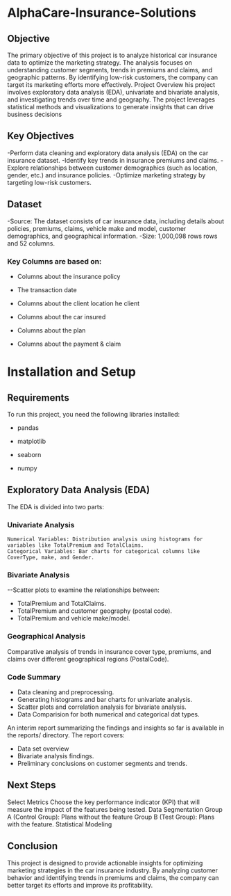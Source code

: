# AlphaCare-Insurance-Solutions

## Objective

The primary objective of this project is to analyze historical car insurance data to optimize the marketing strategy. The analysis focuses on understanding customer segments, trends in premiums and claims, and geographic patterns. By identifying low-risk customers, the company can target its marketing efforts more effectively.
Project Overview
his project involves exploratory data analysis (EDA), univariate and bivariate analysis, and investigating trends over time and geography. The project leverages statistical methods and visualizations to generate insights that can drive business decisions

## Key Objectives

     
-Perform data cleaning and exploratory data analysis (EDA) on the car insurance dataset.
-Identify key trends in insurance premiums and claims.
-Explore relationships between customer demographics (such as location, gender, etc.) and insurance policies.
-Optimize marketing strategy by targeting low-risk customers.

## Dataset

-Source: The dataset consists of car insurance data, including details about policies, premiums, claims, vehicle make and model, customer demographics, and geographical information.
-Size: 1,000,098 rows  rows and 52 columns.

### Key Columns are based on:

- Columns about the insurance policy

- The transaction date

- Columns about the client location he client

- Columns about the car insured

- Columns about the plan

- Columns about the payment & claim


# Installation and Setup

## Requirements

To run this project, you need the following libraries installed:

   - pandas
    
  - matplotlib
    
  - seaborn

 - numpy


## Exploratory Data Analysis (EDA)

The EDA is divided into two parts:
### Univariate Analysis

    Numerical Variables: Distribution analysis using histograms for variables like TotalPremium and TotalClaims.
    Categorical Variables: Bar charts for categorical columns like CoverType, make, and Gender.

### Bivariate Analysis

 --Scatter plots to examine the relationships between:
 - TotalPremium and TotalClaims.
- TotalPremium and customer geography (postal code).
 - TotalPremium and vehicle make/model.


### Geographical Analysis

Comparative analysis of trends in insurance cover type, premiums, and claims over different geographical regions (PostalCode).


### Code Summary

- Data cleaning and preprocessing.
- Generating histograms and bar charts for univariate analysis.
- Scatter plots and correlation analysis for bivariate analysis.
- Data Comparision for both numerical and categorical dat types.

An interim report summarizing the findings and insights so far is available in the reports/ directory. The report covers:

- Data set overview
 - Bivariate analysis findings.
- Preliminary conclusions on customer segments and trends.

## Next Steps

 Select Metrics
Choose the key performance indicator (KPI) that will measure the impact of the features being tested.
Data Segmentation
Group A (Control Group): Plans without the feature 
Group B (Test Group): Plans with the feature.
Statistical Modeling

## Conclusion

This project is designed to provide actionable insights for optimizing marketing strategies in the car insurance industry. By analyzing customer behavior and identifying trends in premiums and claims, the company can better target its efforts and improve its profitability.
